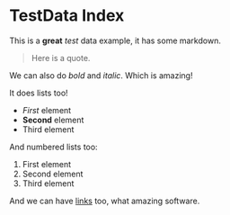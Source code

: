 # TestData Index

This is a **great** _test_ data example, it has some markdown. 

> Here is a quote.

We can also do *bold* and *italic*. Which is amazing! 

It does lists too! 

- _First_ element
- **Second** element
- Third element

And numbered lists too:

1. First element
1. Second element
1. Third element

And we can have [links](other.md) too, what amazing software.
